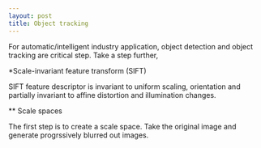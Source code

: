 ```yaml
---
layout: post
title: Object tracking
---
```


For automatic/intelligent industry application, object detection and object tracking are critical step. Take a step further,


*Scale-invariant feature transform (SIFT)

SIFT feature descriptor is invariant to uniform scaling, orientation and partially invariant to affine distortion and illumination changes.

** Scale spaces

The first step is to create a scale space. Take the original image and generate progrssively blurred out images. 
